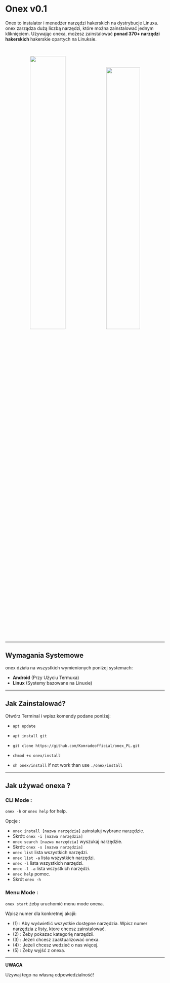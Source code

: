 # Onex v0.1

Onex to instalator i menedżer narzędzi hakerskich na dystrybucje Linuxa. 
onex zarządza dużą liczbą narzędzi, które można zainstalować jednym kliknięciem. 
Używając onexa, możesz zainstalować **ponad 370+ narzędzi hakerskich** hakerskie opartych na Linuksie.

<br>
<p align="center">
<img width="47%" src="https://user-images.githubusercontent.com/84919892/200321532-5a2599ee-3465-4ab5-bac4-9e16a1e4364d.png"/>
<img width="46%" src="https://user-images.githubusercontent.com/84919892/200321609-a2e8eeac-a626-43ac-a59f-552143840e46.png"/>
</p>

------------------------------------------------------------------------

## Wymagania Systemowe

onex działa na wszystkich wymienionych poniżej systemach:<br>
- **Android** (Przy Użyciu Termuxa) <br>
- **Linux** (Systemy bazowane na Linuxie) <br>

------------------------------------------------------------------------

## Jak Zainstalować?

Otwórz Terminal i wpisz komendy podane poniżej:

* `apt update`

* `apt install git`

* `git clone https://github.com/Komradeofficial/onex_PL.git`

* `chmod +x onex/install`

* `sh onex/install` if not work than use `./onex/install`

------------------------------------------------------------------------

## Jak używać onexa ?

### CLI Mode :
`onex -h` or `onex help` for help.

Opcje :
- `onex install [nazwa narzędzia]` zainstaluj wybrane narzędzie.
-  Skrót: `onex -i [nazwa narzędzia]`
- `onex search [nazwa narzędzia]` wyszukaj narzędzie.
- Skrót: `onex -s [nazwa narzędzia]` 
- `onex list` lista wszystkich narzędzi.
- `onex list -a` lista wszystkich narzędzi.
- `onex -l` lista wszystkich narzędzi.
- `onex -l -a` lista wszystkich narzędzi.
- `onex help` pomoc.
- Skrót `onex -h`

### Menu Mode :

`onex start` żeby uruchomić menu mode onexa.

Wpisz numer dla konkretnej akcjii:
- (1) : Aby wyświetlić wszystkie dostępne narzędzia. Wpisz numer narzędzia z listy, ktore chcesz zainstalować.
- (2) : Żeby pokazac kategorię narzędzii.
- (3) : Jeżeli chcesz zaaktualizować onexa.
- (4) : Jeżeli chcesz wedzieć o nas więcej.
- (5) : Żeby wyjść z onexa.

------------------------------------------------------------------------

**UWAGA**

Używaj tego na własną odpowiedzialność!

